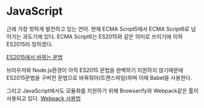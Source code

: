 # JavaScript

근래 가장 핫하게 발전하고 있는 언어.
현재 ECMA Script5에서 ECMA Script6로 넘어가는 과도기에 있다.
ECMA Script6는 ES2015와 같은 의미로 쓰이기에 이하 ES2015라 칭하겠다.

[ES2015에서 바뀌는 문법](https://babeljs.io/docs/learn-es2015)

브라우저와 Node.js환경이 아직 ES2015 문법을 완벽하기 지원하지 않기때문에
ES2015문법을 구버전 문법으로 바꿔줘야(트랜스파일)하며 이때 Babel을 사용한다.

그리고 JavaScript에서도 모듈화를 지원하기 위해
Browserify와 Webpack같은 툴이 사용되고 있다.
[Webpack 사용법](http://d2.naver.com/helloworld/0239818)
